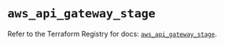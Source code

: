 # `aws_api_gateway_stage`

Refer to the Terraform Registry for docs: [`aws_api_gateway_stage`](https://registry.terraform.io/providers/hashicorp/aws/5.65.0/docs/resources/api_gateway_stage).
